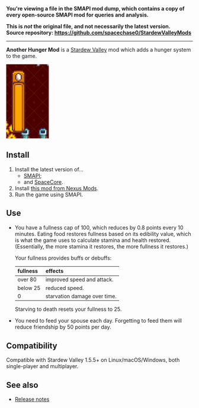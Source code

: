 **You're viewing a file in the SMAPI mod dump, which contains a copy of every open-source SMAPI mod
for queries and analysis.**

**This is _not_ the original file, and not necessarily the latest version.**  
**Source repository: https://github.com/spacechase0/StardewValleyMods**

----

**Another Hunger Mod** is a [Stardew Valley](http://stardewvalley.net/) mod which adds a hunger
system to the game.

![](screenshot.png)

## Install
1. Install the latest version of...
   * [SMAPI](https://smapi.io);
   * and [SpaceCore](https://www.nexusmods.com/stardewvalley/mods/1348).
2. Install [this mod from Nexus Mods](http://www.nexusmods.com/stardewvalley/mods/3379).
3. Run the game using SMAPI.

## Use
* You have a fullness cap of 100, which reduces by 0.8 points every 10 minutes. Eating food
  restores fullness based on its edibility value, which is what the game uses to calculate stamina
  and health restored. (Essentially, the more stamina it restores, the more fullness it restores.)

  Your fullness provides buffs or debuffs:

  fullness | effects
  -------- | -------
  over 80  | improved speed and attack.
  below 25 | reduced speed.
  0        | starvation damage over time.

  Starving to death resets your fullness to 25.

* You need to feed your spouse each day. Forgetting to feed them will reduce friendship by 50 points
per day.

## Compatibility
Compatible with Stardew Valley 1.5.5+ on Linux/macOS/Windows, both single-player and multiplayer.

## See also
* [Release notes](release-notes.md)
